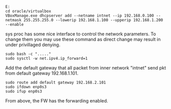 

```
E:
cd oracle/virtualbox
VBoxManage.exe dhcpserver add --netname intnet --ip 192.168.0.100 --netmask 255.255.255.0 --lowerip 192.168.1.100 --upperip 192.168.1.200 --enable
```

sys proc has some nice interface to control the network parameters. To change them you may use these command as direct change may result in under privillaged denying.
```
sudo bash -c "....."
sudo sysctl -w net.ipv4.ip_forward=1
```
Add the default gateway that all packet from inner network "intnet" send pkt from default gateway 192.168.1.101.
```
sudo route add default gateway 192.168.2.101
sudo ifdown enp0s3
sudo ifup enp0s3
```
From above, the FW has the forwarding enabled. 
